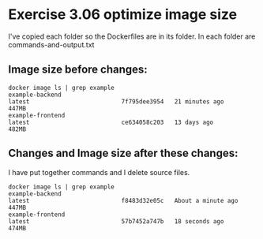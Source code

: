 # Exercise 3.06 optimize image size

I've copied each folder so the Dockerfiles are in its folder.
In each folder are commands-and-output.txt

## Image size before changes:

```console
docker image ls | grep example
example-backend                                                                latest                          7f795dee3954   21 minutes ago      447MB
example-frontend                                                               latest                          ce634058c203   13 days ago         482MB
```

## Changes and Image size after these changes:

I have put together commands and I delete source files.

```console
docker image ls | grep example
example-backend                                                                latest                          f8483d32e05c   About a minute ago   447MB
example-frontend                                                               latest                          57b7452a747b   18 seconds ago       474MB
```

